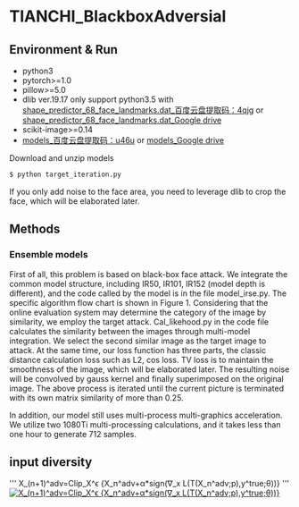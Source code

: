 # TIANCHI_BlackboxAdversial




## Environment & Run
- python3
- pytorch>=1.0
- pillow>=5.0
- dlib ver.19.17   only support python3.5    with [shape_predictor_68_face_landmarks.dat_百度云盘提取码：4qjg](https://pan.baidu.com/s/1LMhhW2tXa8a1m2dx8-mCzQ&shfl=shareset) or [shape_predictor_68_face_landmarks.dat_Google drive](https://drive.google.com/open?id=1iMXiyvu3nYcNumtUHifVauU3-P_I_ssV)
- scikit-image>=0.14
- [models_百度云盘提取码：u46u](https://pan.baidu.com/s/1USe0e12jyeVj49AELL7KLw&shfl=shareset) or [models_Google drive](https://drive.google.com/open?id=1KrBN9-vlpmcbX5N-vc0QtKVsXuxF0jXd)

Download and unzip models
```bash
$ python target_iteration.py
```
If you only add noise to the face area, you need to leverage dlib to crop the face, which will be elaborated later.

## Methods
### Ensemble models
First of all, this problem is based on black-box face attack. We integrate the common model structure, including IR50, IR101, IR152 (model depth is different), and the code called by the model is in the file model_irse.py. The specific algorithm flow chart is shown in Figure 1. Considering that the online evaluation system may determine the category of the image by similarity, we employ the target attack. Cal_likehood.py in the code file calculates the similarity between the images through multi-model integration. We select the second similar image as the target image to attack. At the same time, our loss function has three parts, the classic distance calculation loss such as L2, cos loss. TV loss is to maintain the smoothness of the image, which will be elaborated later. The resulting noise will be convolved by gauss kernel and finally superimposed on the original image. The above process is iterated until the current picture is terminated with its own matrix similarity of more than 0.25.

In addition, our model still uses multi-process multi-graphics acceleration. We utilize two 1080Ti multi-processing calculations, and it takes less than one hour to generate 712 samples.


## input diversity

'''
X_(n+1)^adv=Clip_X^ϵ {X_n^adv+α*sign(∇_x L(T(X_n^adv;p),y^true;θ))}
'''
<a href="https://www.codecogs.com/eqnedit.php?latex=X_(n&plus;1)^adv=Clip_X^ϵ&space;{X_n^adv&plus;α*sign(∇_x&space;L(T(X_n^adv;p),y^true;θ))}" target="_blank"><img src="https://latex.codecogs.com/gif.latex?X_(n&plus;1)^adv=Clip_X^ϵ&space;{X_n^adv&plus;α*sign(∇_x&space;L(T(X_n^adv;p),y^true;θ))}" title="X_(n+1)^adv=Clip_X^ϵ {X_n^adv+α*sign(∇_x L(T(X_n^adv;p),y^true;θ))}" /></a>
